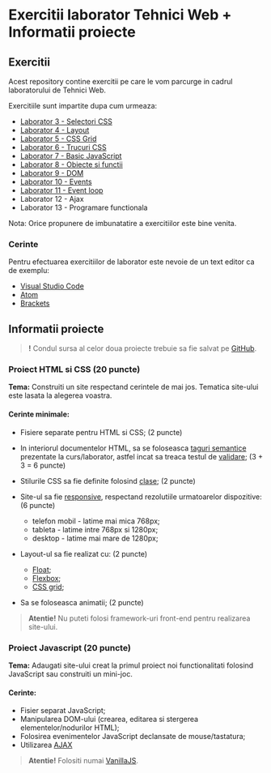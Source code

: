 # Exercitii laborator Tehnici Web + Informatii proiecte

## Exercitii

Acest repository contine exercitii pe care le vom parcurge in cadrul laboratorului de Tehnici Web.

Exercitiile sunt impartite dupa cum urmeaza:

* [Laborator 3 - Selectori CSS](doc/laborator-3)
* [Laborator 4 - Layout](doc/laborator-4)
* [Laborator 5 - CSS Grid](doc/laborator-5)
* [Laborator 6 - Trucuri CSS](doc/laborator-6)
* [Laborator 7 - Basic JavaScript](doc/laborator-7)
* [Laborator 8 - Obiecte si functii](doc/laborator-8)
* [Laborator 9 - DOM](doc/laborator-9)
* [Laborator 10 - Events](doc/laborator-10)
* [Laborator 11 - Event loop](doc/laborator-11)
* Laborator 12 - Ajax
* Laborator 13 - Programare functionala

Nota: Orice propunere de imbunatatire a exercitiilor este bine venita.

### Cerinte

Pentru efectuarea exercitiilor de laborator este nevoie de un text editor ca de exemplu:

* [Visual Studio Code](https://code.visualstudio.com/Download)
* [Atom](https://atom.io)
* [Brackets](http://brackets.io/)

## Informatii proiecte
> **!** Condul sursa al celor doua proiecte trebuie sa fie salvat pe [GitHub](https://github.com/).
### Proiect HTML si CSS (20 puncte)

**Tema:** Construiti un site respectand cerintele de mai jos. Tematica site-ului este lasata la alegerea voastra.

#### Cerinte minimale:

* Fisiere separate pentru HTML si CSS; (2 puncte)
* In interiorul documentelor HTML, sa se foloseasca [taguri semantice](https://www.w3schools.com/html/html5_semantic_elements.asp) prezentate la curs/laborator, astfel incat sa treaca testul de [validare](http://validator.w3.org); (3 + 3 = 6 puncte)
* Stilurile CSS sa fie definite folosind [clase](https://screwlewse.com/2010/07/dont-use-id-selectors-in-css/); (2 puncte)
* Site-ul sa fie [responsive](https://www.w3schools.com/html/html_responsive.asp), respectand rezolutiile urmatoarelor dispozitive: (6 puncte)

  * telefon mobil - latime mai mica 768px;
  * tableta - latime intre 768px si 1280px;
  * desktop - latime mai mare de 1280px;

* Layout-ul sa fie realizat cu: (2 puncte)
  * [Float](https://www.w3schools.com/css/css_float.asp);
  * [Flexbox](https://css-tricks.com/snippets/css/a-guide-to-flexbox/);
  * [CSS grid](https://css-tricks.com/snippets/css/complete-guide-grid/);
* Sa se foloseasca animatii; (2 puncte)

> **Atentie!** Nu puteti folosi framework-uri front-end pentru realizarea site-ului.

### Proiect Javascript (20 puncte)

**Tema:** Adaugati site-ului creat la primul proiect noi functionalitati folosind JavaScript sau construiti un mini-joc.

#### Cerinte:

* Fisier separat JavaScript;
* Manipularea DOM-ului (crearea, editarea si stergerea elementelor/nodurilor HTML);
* Folosirea evenimentelor JavaScript declansate de mouse/tastatura;
* Utilizarea [AJAX](https://www.w3schools.com/xml/ajax_intro.asp)

> **Atentie!** Folositi numai [VanillaJS](http://vanilla-js.com).